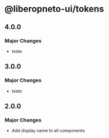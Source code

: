 # @liberopneto-ui/tokens

## 4.0.0

### Major Changes

- teste

## 3.0.0

### Major Changes

- teste

## 2.0.0

### Major Changes

- Add display name to all components
